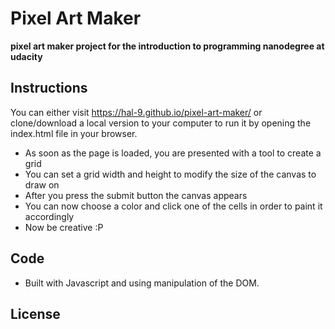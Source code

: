 # Pixel Art Maker
**pixel art maker project for the introduction to programming nanodegree at udacity**

## Instructions

You can either visit https://hal-9.github.io/pixel-art-maker/ or clone/download a local version to your computer
to run it by opening the index.html file in your browser.

* As soon as the page is loaded, you are presented with a tool to create a grid
* You can set a grid width and height to modify the size of the canvas to draw on
* After you press the submit button the canvas appears
* You can now choose a color and click one of the cells in order to paint it accordingly
* Now be creative :P

## Code

* Built with Javascript and using manipulation of the DOM. 

## License
